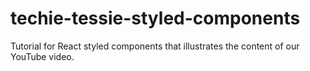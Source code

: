# techie-tessie-styled-components
Tutorial for React styled components that illustrates the content of our YouTube video. 
